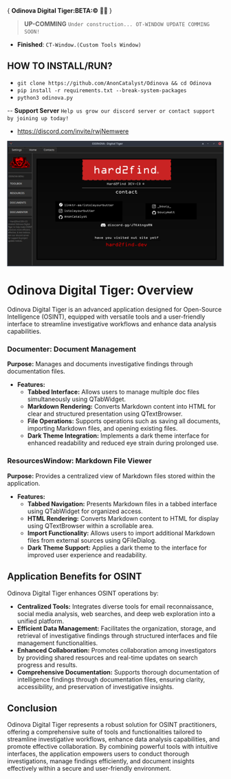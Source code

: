 { **Odinova Digital Tiger:BETA:©️** 🕵️‍♂️ }

> **UP-COMMING** `Under construction... OT-WINDOW UPDATE COMMING SOON!`
- **Finished**: ``CT-Window.(Custom Tools Window)``

## HOW TO INSTALL/RUN?
- ```git clone https://github.com/AnonCatalyst/Odinova && cd Odinova```
- ```pip install -r requirements.txt --break-system-packages```
- ```python3 odinova.py```

-- **Support Server** `Help us grow our discord server or contact support by joining up today!` 
- https://discord.com/invite/rwjNemwere

<img src="img/screenshot.png" alt="Odinova Digital Tiger - Screenshot" style="max-width: 100%; height: auto; display: block; margin: 0 auto;">

# Odinova Digital Tiger: Overview

Odinova Digital Tiger is an advanced application designed for Open-Source Intelligence (OSINT), equipped with versatile tools and a user-friendly interface to streamline investigative workflows and enhance data analysis capabilities.

### Documenter: Document Management

**Purpose:** Manages and documents investigative findings through documentation files.

- **Features:**
  - **Tabbed Interface:** Allows users to manage multiple doc files simultaneously using QTabWidget.
  - **Markdown Rendering:** Converts Markdown content into HTML for clear and structured presentation using QTextBrowser.
  - **File Operations:** Supports operations such as saving all documents, importing Markdown files, and opening existing files.
  - **Dark Theme Integration:** Implements a dark theme interface for enhanced readability and reduced eye strain during prolonged use.

### ResourcesWindow: Markdown File Viewer

**Purpose:** Provides a centralized view of Markdown files stored within the application.

- **Features:**
  - **Tabbed Navigation:** Presents Markdown files in a tabbed interface using QTabWidget for organized access.
  - **HTML Rendering:** Converts Markdown content to HTML for display using QTextBrowser within a scrollable area.
  - **Import Functionality:** Allows users to import additional Markdown files from external sources using QFileDialog.
  - **Dark Theme Support:** Applies a dark theme to the interface for improved user experience and readability.

## Application Benefits for OSINT

Odinova Digital Tiger enhances OSINT operations by:

- **Centralized Tools:** Integrates diverse tools for email reconnaissance, social media analysis, web searches, and deep web exploration into a unified platform.
- **Efficient Data Management:** Facilitates the organization, storage, and retrieval of investigative findings through structured interfaces and file management functionalities.
- **Enhanced Collaboration:** Promotes collaboration among investigators by providing shared resources and real-time updates on search progress and results.
- **Comprehensive Documentation:** Supports thorough documentation of intelligence findings through documentation files, ensuring clarity, accessibility, and preservation of investigative insights.

## Conclusion

Odinova Digital Tiger represents a robust solution for OSINT practitioners, offering a comprehensive suite of tools and functionalities tailored to streamline investigative workflows, enhance data analysis capabilities, and promote effective collaboration. By combining powerful tools with intuitive interfaces, the application empowers users to conduct thorough investigations, manage findings efficiently, and document insights effectively within a secure and user-friendly environment.

